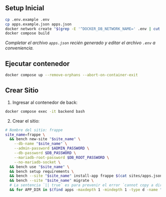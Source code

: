 ## Setup Inicial

```sh
cp .env.example .env
cp apps.example.json apps.json
docker network create "$(grep -E '^DOCKER_DB_NETWORK_NAME=' .env | cut -d '=' -f2)"
docker compose build
```

_Completar el archivo `apps.json` recién generado y editar el archivo `.env` a conveniencia._

## Ejecutar contenedor

```sh
docker compose up --remove-orphans --abort-on-container-exit
```

## Crear Sitio

1) Ingresar al contenedor de back:
```sh
docker compose exec -it backend bash
```

2) Crear el sitio:
```sh
# Nombre del sitio: frappe
site_name=frappe \
  && bench new-site "$site_name" \
    --db-name "$site_name" \
    --admin-password $ADMIN_PASSWORD \
    --db-password $DB_PASSWORD \
    --mariadb-root-password $DB_ROOT_PASSWORD \
    --no-mariadb-socket \
  && bench use "$site_name" \
  && bench setup requirements \
  && bench --site "$site_name" install-app frappe $(cat sites/apps.json | jq -r 'keys[]' | tr '\n' ' ') \
  && bench --site "$site_name" migrate \
  # La sentencia `|| true` es para prevenir el error `cannot copy a directory, <*>, into itself`
  && for APP_DIR in $(find apps -maxdepth 1 -mindepth 1 -type d -name "*" -not -name "frappe" -exec basename {} \;); do cp -r "apps/$APP_DIR/$APP_DIR/public" "sites/assets/$APP_DIR" || true; done
```
